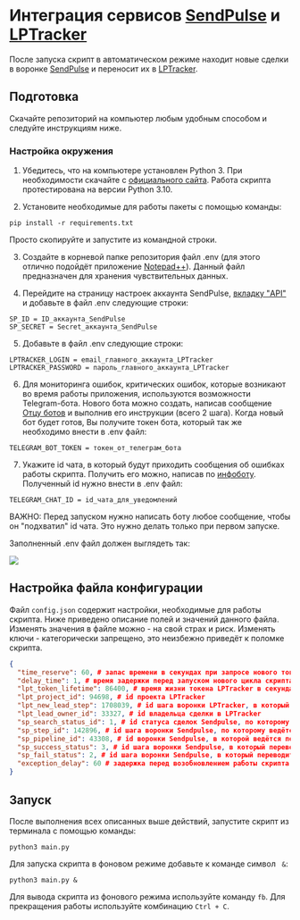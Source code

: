 # Интеграция сервисов [SendPulse](https://login.sendpulse.com) и [LPTracker](https://my.lptracker.ru)
После запуска скрипт в автоматическом режиме находит новые сделки в воронке [SendPulse](https://login.sendpulse.com) и переносит их в [LPTracker](https://my.lptracker.ru).

## Подготовка

Скачайте репозиторий на компьютер любым удобным способом и следуйте инструкциям ниже.

### Настройка окружения

1. Убедитесь, что на компьютере установлен Python 3. При необходимости скачайте с [официального сайта](https://www.python.org/downloads/). Работа скрипта протестирована на версии Python 3.10.

2. Установите необходимые для работы пакеты с помощью команды:
```
pip install -r requirements.txt
```
Просто скопируйте и запустите из командной строки.

3. Создайте в корневой папке репозитория файл .env (для этого отлично подойдёт приложение [Notepad++](https://notepad-plus-plus.org/downloads/)). Данный файл предназначен для хранения чувствительных данных.

4. Перейдите на страницу настроек аккаунта SendPulse, [вкладку "API"](https://login.sendpulse.com/settings/#api) и добавьте в файл .env следующие строки:
```
SP_ID = ID_аккаунта_SendPulse
SP_SECRET = Secret_аккаунта_SendPulse
```

5. Добавьте в файл .env следующие строки:
```
LPTRACKER_LOGIN = email_главного_аккаунта_LPTracker
LPTRACKER_PASSWORD = пароль_главного_аккаунта_LPTracker
```

6. Для мониторинга ошибок, критических ошибок, которые возникают во время работы приложения, используются возможности Telegram-бота. Нового бота можно создать, написав сообщение [Отцу ботов](https://t.me/BotFather) и выполнив его инструкции (всего 2 шага). Когда новый бот будет готов, Вы получите токен бота, который так же необходимо внести в .env файл:
```
TELEGRAM_BOT_TOKEN = токен_от_телеграм_бота
```

7. Укажите id чата, в который будут приходить сообщения об ошибках работы скрипта. Получить его можно, написав по [инфоботу](https://t.me/userinfobot). Полученный id нужно внести в .env файл:
```
TELEGRAM_CHAT_ID = id_чата_для_уведомлений
```
ВАЖНО: Перед запуском нужно написать боту любое сообщение, чтобы он "подхватил" id чата. Это нужно делать только при первом запуске.

Заполненный .env файл должен выглядеть так:

![](https://psv4.userapi.com/c235131/u328907/docs/d16/be7e0393a67e/Screenshot_from_2022-09-09_20-17-38.png?extra=K4LYBjsbneIi98eLpCEDohH13dajyEuVLai0uHIyFZCw16_05vAecoV2N4uZRMUJGxVdQ4Nu1rXBnShhLclOTUQNkw6LhPtwDRY9cfWvHiyxsUQMam4OfES-ABoyDaA5b8Ae0VVA_9qXv9as)

## Настройка файла конфигурации

Файл `config.json` содержит настройки, необходимые для работы скрипта. Ниже приведено описание полей и значений данного файла.
Изменять значения в файле можно - на свой страх и риск. Изменять ключи - категорически запрещено, это неизбежно приведёт к поломке скрипта.
```json
{
  "time_reserve": 60, # запас времени в секундах при запросе нового токена
  "delay_time": 1, # время задержки перед запуском нового цикла скрипта
  "lpt_token_lifetime": 86400, # время жизни токена LPTracker в секундах
  "lpt_project_id": 94698, # id проекта LPTracker
  "lpt_new_lead_step": 1708039, # id шага воронки LPTracker, в который попадает сделка при переносе
  "lpt_lead_owner_id": 33327, # id владельца сделки в LPTracker
  "sp_search_status_id": 1, # id статуса сделок Sendpulse, по которому ведётся поиск новых сделок
  "sp_step_id": 142896, # id шага воронки Sendpulse, по которому ведётся поиск новых сделок
  "sp_pipeline_id": 43308, # id воронки Sendpulse, в которой ведётся поиск новых сделок
  "sp_success_status": 3, # id шага воронки Sendpulse, в который переводится сделка при успешном переносе
  "sp_fail_status": 2, # id шага воронки Sendpulse, в который переводится сделка при неуспешном переносе
  "exception_delay": 60 # задержка перед возобновлением работы скрипта при возникновении ошибок в секундах
}
```

## Запуск

После выполнения всех описанных выше действий, запустите скрипт из терминала с помощью команды:
```
python3 main.py
```
Для запуска скрипта в фоновом режиме добавьте к команде символ ` &`:
```
python3 main.py &
```
Для вывода скрипта из фонового режима используйте команду `fb`.
Для прекращения работы используйте комбинацию `Ctrl + C`.
